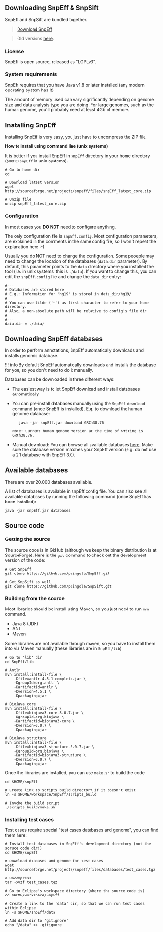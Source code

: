 ## Downloading SnpEff &amp; SnpSift

SnpEff and SnpSift are bundled together.

> [Download SnpEff](https://sourceforge.net/projects/snpeff/files/snpEff_latest_core.zip/download)

> Old versions [here](https://sourceforge.net/projects/snpeff/files/).


### License

SnpEff is open source, released as "LGPLv3".

### System requirements

SnpEff requires that you have Java v1.8 or later installed (any modern operating system has it).

The amount of memory used can vary significantly depending on genome size and data analysis type you are doing.
For large genomes, such as the human genome, you'll probably need at least 4Gb of memory.


## Installing SnpEff

Installing SnpEff is very easy, you just have to uncompress the ZIP file.

**How to install using command line (unix systems)**

It is better if you install SnpEff in `snpEff` directory in your home directory (`$HOME/snpEff` in unix systems).
```
# Go to home dir
cd

# Download latest version
wget http://sourceforge.net/projects/snpeff/files/snpEff_latest_core.zip

# Unzip file
unzip snpEff_latest_core.zip
```

### Configuration
In most cases you **DO NOT** need to configure anything.

The only configuration file is `snpEff.config`.
Most configuration parameters, are explained in the comments in the same config file, so I won't repeat the explanation here :-)

Usually you do NOT need to change the configuration.
Some peoeple may need to change the location of the databases (`data.dir` parameter).
By default, this parameter points to the `data` directory where you installed the tool (i.e. in unix systems, this is `./data`).
If you want to change this, you can edit the `snpEff.config` file and change the `data_dir` entry:
```
#---
# Databases are stored here
# E.g.: Information for 'hg19' is stored in data_dir/hg19/
#
# You can use tilde ('~') as first character to refer to your home directory.
# Also, a non-absolute path will be relative to config's file dir
#
#---
data.dir = ./data/
```

## Downloading SnpEff databases

In order to perform annotations, SnpEff automatically downloads and installs genomic database.

!!! info
    By default SnpEff automatically downloads and installs the database for you, so you don't need to do it manually.

Databases can be downloaded in three different ways:

* The easiest way is to let SnpEff download and install databases automatically
* You can pre-install databases manually using the `SnpEff download` command (once SnpEff is installed).
      E.g. to download the human genome database:

         java -jar snpEff.jar download GRCh38.76

      Note: Current human genome version at the time of writing is GRCh38.76.

* Manual download: You can browse all available databases [here](https://sourceforge.net/projects/snpeff/files/).
      Make sure the database version matches your SnpEff version (e.g. do not use a 2.1 database with SnpEff 3.0).

## Available databases
There are over 20,000 databases available.

A list of databases is available in snpEff.config file.
You can also see all available databases by running the following command (once SnpEff has been installed):

    java -jar snpEff.jar databases

## Source code

### Getting the source
The source code is in GitHub (although we keep the binary distribution is at SourceForge).
Here is the `git` command to check out the development version of the code:

```
# Get SnpEff
git clone https://github.com/pcingola/SnpEff.git

# Get SnpSift as well
git clone https://github.com/pcingola/SnpSift.git
```
###  Building from the source
Most libraries should be install using Maven, so you just need to run `mvn` command.

* Java 8 (JDK)
* ANT
* Maven

Some libraries are not available through maven, so you have to install them into via Maven manually (these libraries are in `SnpEff/lib`)
```
# Go to 'lib' dir
cd SnpEff/lib

# Antlr
mvn install:install-file \
    -Dfile=antlr-4.5.1-complete.jar \
    -DgroupId=org.antlr \
    -DartifactId=antlr \
    -Dversion=4.5.1 \
    -Dpackaging=jar

# BioJava core
mvn install:install-file \
    -Dfile=biojava3-core-3.0.7.jar \
    -DgroupId=org.biojava \
    -DartifactId=biojava3-core \
    -Dversion=3.0.7 \
    -Dpackaging=jar

# BioJava structure
mvn install:install-file \
    -Dfile=biojava3-structure-3.0.7.jar \
    -DgroupId=org.biojava \
    -DartifactId=biojava3-structure \
    -Dversion=3.0.7 \
    -Dpackaging=jar
```
Once the libraries are installed, you can use `make.sh` to build the code
```
cd $HOME/snpEff

# Create link to scripts_build directory if it doesn't exist
ln -s $HOME/workspace/SnpEff/scripts_build

# Invoke the build script
./scripts_build/make.sh
```

### Installing test cases
Test cases require special "test cases databases and genome", you can find them here:

```
# Install test databases in SnpEff's development directory (not the soruce code dir!)
cd $HOME/snpEff

# Download dtabases and genome for test cases
wget http://sourceforge.net/projects/snpeff/files/databases/test_cases.tgz

# Uncompress
tar -xvzf test_cases.tgz

# Go to Eclipse's workspace directory (where the source code is)
cd $HOME/workspace/SnpEff

# Create a link to the 'data' dir, so that we can run test cases within Eclipse
ln -s $HOME/snpEff/data

# Add data dir to 'gitignore'
echo "/data" >> .gitignore
```